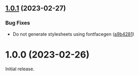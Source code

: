 ## [1.0.1](https://github.com/prantlf/solbera-dnd-fonts/compare/v1.0.0...v1.0.1) (2023-02-27)

### Bug Fixes

* Do not generate stylesheets using fontfacegen ([a9b4281](https://github.com/prantlf/solbera-dnd-fonts/commit/a9b42815f4153edce3b785568174a5907af2acc1))

# 1.0.0 (2023-02-26)

Initial release.

